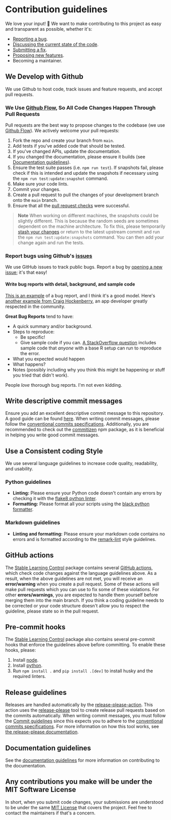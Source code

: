 # Contribution guidelines

<!--alex ignore easy-->

We love your input! 🚀 We want to make contributing to this project as easy and transparent as possible, whether it's:

*   [Reporting a bug](https://github.com/rickstaa/stable-learning-control/issues).
*   [Discussing the current state of the code](https://github.com/rickstaa/stable-learning-control/discussions).
*   [Submitting a fix](https://github.com/rickstaa/stable-learning-control/pulls).
*   [Proposing new features](https://github.com/rickstaa/stable-learning-control/issues).
*   Becoming a maintainer.

## We Develop with Github

<!--alex ignore host-hostess-->

We use Github to host code, track issues and feature requests, and accept pull requests.

### We Use [Github Flow](https://docs.github.com/en), So All Code Changes Happen Through Pull Requests

Pull requests are the best way to propose changes to the codebase (we use [Github Flow](https://docs.github.com/en/get-started/quickstart/github-flow)). We actively welcome your pull requests:

1.  Fork the repo and create your branch from `main`.
2.  Add tests if you've added code that should be tested.
3.  If you've changed APIs, update the documentation.
4.  If you changed the documentation, please ensure it builds (see [Documentation guidelines](#documentation-guidelines)).
5.  Ensure the test suite passes (i.e. `npm run test`). If snapshots fail, please check if this is intended and update the snapshots if necessary using the `npm run test:update:snapshot` command.
6.  Make sure your code lints.
7.  Commit your changes.
8.  Create a pull request to pull the changes of your development branch onto the `main` branch.
9.  Ensure that all the [pull request checks](https://github.com/rickstaa/stable-learning-control/actions) were successful.

> **Note**
> When working on different machines, the snapshots could be slightly different. This is because the random seeds are sometimes dependent on the machine architecture. To fix this, please temporarily [stash your changes](https://git-scm.com/book/en/v2/Git-Tools-Stashing-and-Cleaning) or return to the latest upstream commit and run the `npm run test:update:snapshots` command. You can then add your change again and run the tests.

### Report bugs using Github's [issues](https://github.com/rickstaa/stable-learning-control/issues)

<!--alex ignore easy-->

We use GitHub issues to track public bugs. Report a bug by [opening a new issue](https://github.com/rickstaa/stable-learning-control/issues/new/choose); it's that easy!

#### Write bug reports with detail, background, and sample code

[This is an example](http://stackoverflow.com/q/12488905/180626) of a bug report, and I think it's a good model. Here's [another example from Craig Hockenberry](http://www.openradar.me/11905408), an app developer greatly respected in the community.

**Great Bug Reports** tend to have:

*   A quick summary and/or background.
*   Steps to reproduce:
    *   Be specific!
    *   Give sample code if you can. [A StackOverflow question](http://stackoverflow.com/q/12488905/180626) includes sample code that *anyone* with a base R setup can run to reproduce the error.
*   What you expected would happen
*   What happens?
*   Notes (possibly including why you think this might be happening or stuff you tried that didn't work).

People *love* thorough bug reports. I'm not even kidding.

## Write descriptive commit messages

Ensure you add an excellent descriptive commit message to this repository. A good guide can be found [here](https://www.conventionalcommits.org/en/v1.0.0/). When writing commit messages, please follow the [conventional commits specifications](https://www.conventionalcommits.org/en/v1.0.0/). Additionally, you are recommended to check out the [commitizen](https://github.com/commitizen/cz-cli) npm package, as it is beneficial in helping you write good commit messages.

## Use a Consistent coding Style

We use several language guidelines to increase code quality, readability, and usability.

### Python guidelines

<!--alex ignore black-->

*   **Linting:** Please ensure your Python code doesn't contain any errors by checking it with the [flake8 python linter](https://flake8.pycqa.org/en/latest/).
*   **Formatting:** Please format all your scripts using the [black python formatter](https://github.com/psf/black).

### Markdown guidelines

*   **Linting and formatting:** Please ensure your markdown code contains no errors and is formatted according to the [remark-lint](https://github.com/remarkjs/remark-lint) style guidelines.

## GitHub actions

The [Stable Learning Control](https://github.com/rickstaa/stable-learning-control) package contains several [GitHub actions](https://github.com/rickstaa/stable-learning-control/actions), which check code changes against the language guidelines above. As a result, when the above guidelines are not met, you will receive an **error/warning** when you create a pull request. Some of these actions will make pull requests which you can use to fix some of these violations. For other **errors/warnings**, you are expected to handle them yourself before merging them into the main branch. If you think a coding guideline needs to be corrected or your code structure doesn't allow you to respect the guideline, please state so in the pull request.

## Pre-commit hooks

The [Stable Learning Control](https://github.com/rickstaa/stable-learning-control) package also contains several pre-commit hooks that enforce the guidelines above before committing. To enable these hooks, please:

1.  Install [node](https://nodejs.org/en/download/package-manager).
2.  Install [python](https://www.python.org/downloads).
3.  Run `npm install .` and `pip install .[dev]` to install husky and the required linters.

## Release guidelines

Releases are handled automatically by the [release-please-action](https://github.com/google-github-actions/release-please-action). This action uses the [release-please](https://github.com/googleapis/release-please) tool to create release pull requests based on the commits automatically. When writing commit messages, you must follow the [Commit guidelines](#write-descriptive-commit-messages) since this expects you to adhere to the [conventional commits specifications](https://www.conventionalcommits.org/en/v1.0.0/). For more information on how this tool works, see [the release-please documentation](https://github.com/googleapis/release-please).

## Documentation guidelines

See the [documentation guidelines](https://rickstaa.dev/stable-learning-control/dev/doc_dev.html) for more information on contributing to the documentation.

## Any contributions you make will be under the MIT Software License

In short, when you submit code changes, your submissions are understood to be under the same [MIT License](https://choosealicense.com/licenses/mit/) that covers the project. Feel free to contact the maintainers if that's a concern.
